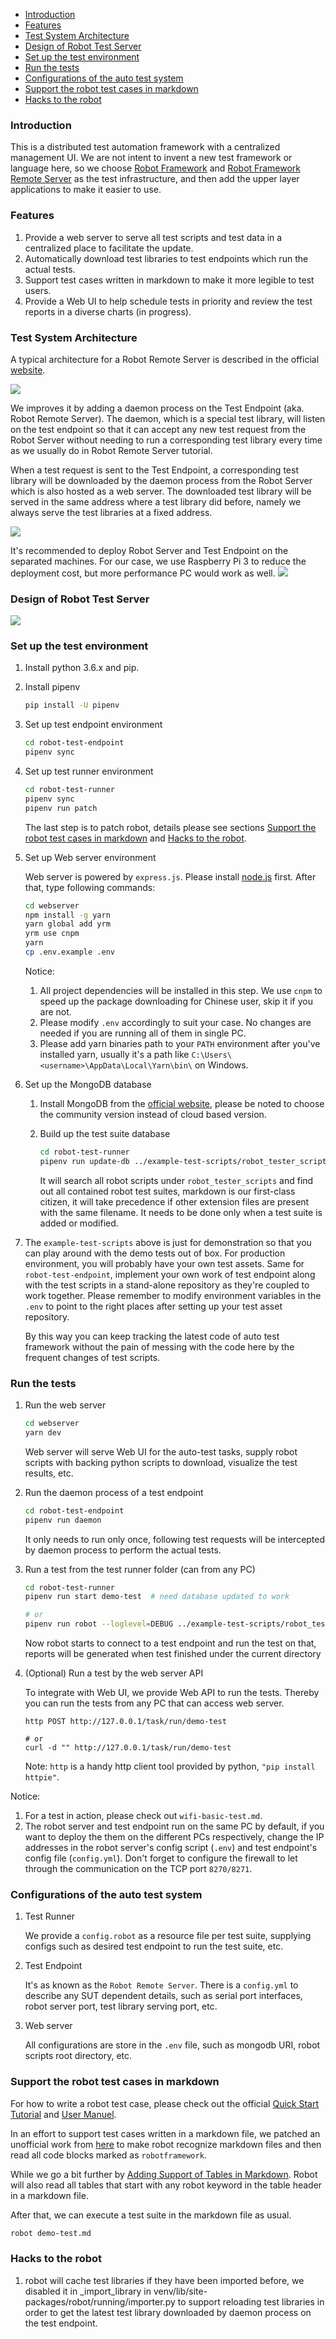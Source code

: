 - [Introduction](#introduction)
- [Features](#features)
- [Test System Architecture](#test-system-architecture)
- [Design of Robot Test Server](#design-of-robot-test-server)
- [Set up the test environment](#set-up-the-test-environment)
- [Run the tests](#run-the-tests)
- [Configurations of the auto test system](#configurations-of-the-auto-test-system)
- [Support the robot test cases in markdown](#support-the-robot-test-cases-in-markdown)
- [Hacks to the robot](#hacks-to-the-robot)

### Introduction
This is a distributed test automation framework with a centralized management UI. We are not intent to invent a new test framework or language here, so we choose [Robot Framework](https://github.com/robotframework/robotframework) and [Robot Framework Remote Server](https://github.com/robotframework/PythonRemoteServer) as the test infrastructure, and then add the upper layer applications to make it easier to use.

### Features
1. Provide a web server to serve all test scripts and test data in a centralized place to facilitate the update.
2. Automatically download test libraries to test endpoints which run the actual tests.
3. Support test cases written in markdown to make it more legible to test users.
4. Provide a Web UI to help schedule tests in priority and review the test reports in a diverse charts (in progress).

### Test System Architecture
A typical architecture for a Robot Remote Server is described in the official [website](https://github.com/robotframework/RemoteInterface).

![](https://i.loli.net/2018/11/28/5bfe0be78657f.jpg)

We improves it by adding a daemon process on the Test Endpoint (aka. Robot Remote Server). The daemon, which is a special test library, will listen on the test endpoint so that it can accept any new test request from the Robot Server without needing to run a corresponding test library every time as we usually do in Robot Remote Server tutorial.

When a test request is sent to the Test Endpoint, a corresponding test library will be downloaded by the daemon process from the Robot Server which is also hosted as a web server. The downloaded test library will be served in the same address where a test library did before, namely we always serve the test libraries at a fixed address.

![](https://i.loli.net/2019/01/25/5c4a65f044250.png)

It's recommended to deploy Robot Server and Test Endpoint on the separated machines. For our case, we use Raspberry Pi 3 to reduce the deployment cost, but more performance PC would work as well.
![](https://i.loli.net/2019/01/24/5c498aa0a7354.png)

### Design of Robot Test Server
![](https://i.loli.net/2019/01/25/5c4a64c32ae53.png)

### Set up the test environment

1. Install python 3.6.x and pip.

2. Install pipenv
   ```bash
   pip install -U pipenv
   ```

3. Set up test endpoint environment
   ```bash
   cd robot-test-endpoint
   pipenv sync
   ```

4. Set up test runner environment
   ```bash
   cd robot-test-runner
   pipenv sync
   pipenv run patch
   ```
   The last step  is to patch robot, details please see sections [Support the robot test cases in markdown](#support-the-robot-test-cases-in-markdown) and [Hacks to the robot](#hacks-to-the-robot).

5. Set up Web server environment

   Web server is powered by `express.js`. Please install [node.js](https://nodejs.org/en/) first. After that, type following commands:
   ```bash
   cd webserver
   npm install -g yarn
   yarn global add yrm
   yrm use cnpm
   yarn
   cp .env.example .env
   ```
   Notice:
   1. All project dependencies will be installed in this step. We use `cnpm` to speed up the package downloading for Chinese user, skip it if you are not.
   2. Please modify `.env` accordingly to suit your case. No changes are needed if you are running all of them in single PC.
   3. Please add yarn binaries path to your `PATH` environment after you've installed yarn, usually it's a path like `C:\Users\<username>\AppData\Local\Yarn\bin\` on Windows.

6. Set up the MongoDB database

   1. Install MongoDB from the [official website](https://www.mongodb.com/), please be noted to choose the community version instead of cloud based version.

   2. Build up the test suite database
      ```bash
      cd robot-test-runner
      pipenv run update-db ../example-test-scripts/robot_tester_scripts
      ```
      It will search all robot scripts under `robot_tester_scripts` and find out all contained robot test suites, markdown is our first-class citizen, it will take precedence if other extension files are present with the same filename.
      It needs to be done only when a test suite is added or modified.

7. The `example-test-scripts` above is just for demonstration so that you can play around with the demo tests out of box. For production environment, you will probably have your own test assets. Same for `robot-test-endpoint`, implement your own work of test endpoint along with the test scripts in a stand-alone repository as they're coupled to work together. Please remember to modify environment variables in the `.env` to point to the right places after setting up your test asset repository.

   By this way you can keep tracking the latest code of auto test framework without the pain of messing with the code here by the frequent changes of test scripts.

### Run the tests
1. Run the web server
   ```bash
   cd webserver
   yarn dev
   ```
   Web server will serve Web UI for the auto-test tasks, supply robot scripts with backing python scripts to download, visualize the test results, etc.

2. Run the daemon process of a test endpoint
   ```bash
   cd robot-test-endpoint
   pipenv run daemon
   ```
   It only needs to run only once, following test requests will be intercepted by daemon process to perform the actual tests.

3. Run a test from the test runner folder (can from any PC)

   ```bash
   cd robot-test-runner
   pipenv run start demo-test  # need database updated to work

   # or
   pipenv run robot --loglevel=DEBUG ../example-test-scripts/robot_tester_scripts/demo-test.robot
   ```

   Now robot starts to connect to a test endpoint and run the test on that, reports will be generated when test finished under the current directory

4. (Optional) Run a test by the web server API

   To integrate with Web UI, we provide Web API to run the tests. Thereby you can run the tests from any PC that can access web server.
   ```
   http POST http://127.0.0.1/task/run/demo-test

   # or
   curl -d "" http://127.0.0.1/task/run/demo-test
   ```
   Note: `http` is a handy http client tool provided by python, `"pip install httpie"`.

Notice:
1. For a test in action, please check out `wifi-basic-test.md`.
2. The robot server and test endpoint run on the same PC by default, if you want to deploy the them on the different PCs respectively, change the IP addresses in the robot server's config script (`.env`) and test endpoint's config file (`config.yml`). Don't forget to configure the firewall to let through the communication on the TCP port `8270/8271`.

### Configurations of the auto test system
1. Test Runner

   We provide a `config.robot` as a resource file per test suite, supplying configs such as desired test endpoint to run the test suite, etc.

2. Test Endpoint

   It's as known as the `Robot Remote Server`. There is a `config.yml` to describe any SUT dependent details, such as serial port interfaces, robot server port, test library serving port, etc.

3. Web server

   All configurations are store in the `.env` file, such as mongodb URI, robot scripts root directory, etc.

### Support the robot test cases in markdown
For how to write a robot test case, please check out the official [Quick Start Tutorial](https://github.com/robotframework/QuickStartGuide/blob/master/QuickStart.rst) and [User Manuel](http://robotframework.org/robotframework/latest/RobotFrameworkUserGuide.html).

In an effort to support test cases written in a markdown file, we patched an unofficial work from [here](https://gist.github.com/Tset-Noitamotua/75d15a2beb9ab6f1931d3871172ebbbf) to make robot recognize markdown files and then read all code blocks marked as `robotframework`.

While we go a bit further by [Adding Support of Tables in Markdown](https://gist.github.com/pansila/8d4f2869ccae891326959c947571ea67). Robot will also read all tables that start with any robot keyword in the table header in a markdown file.

After that, we can execute a test suite in the markdown file as usual.
```bash
robot demo-test.md
```

### Hacks to the robot
1. robot will cache test libraries if they have been imported before, we disabled it in _import_library in venv/lib/site-packages/robot/running/importer.py to support reloading test libraries in order to get the latest test library downloaded by daemon process on the test endpoint.
